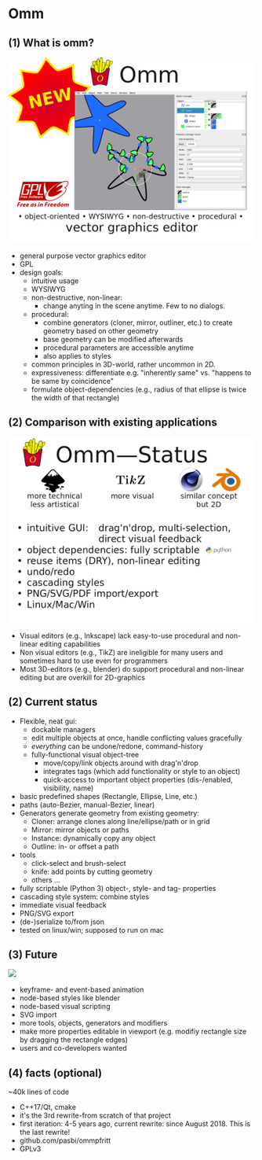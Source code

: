# Omm

## (1) What is omm?

![](ommpfritt-0.png)

- general purpose vector graphics editor
- GPL
- design goals:
  - intuitive usage
  - WYSIWYG
  - non-destructive, non-linear:
      - change anyting in the scene anytime. Few to no dialogs.
  - procedural:
      - combine generators (cloner, mirror, outliner, etc.) to create geometry based on other geometry
      - base geometry can be modified afterwards
      - procedural parameters are accessible anytime
      - also applies to styles
  - common principles in 3D-world, rather uncommon in 2D.
  - expressiveness: differentiate e.g. "inherently same" vs. "happens to be same by coincidence"
  - formulate object-dependencies (e.g., radius of that ellipse is twice the width of that rectangle)

## (2) Comparison with existing applications

![](ommpfritt-1.png)

- Visual editors (e.g., Inkscape) lack easy-to-use procedural and non-linear editing capabilities
- Non visual editors (e.g., TikZ) are ineligible for many users and sometimes hard to use even for programmers
- Most 3D-editors (e.g., blender) do support procedural and non-linear editing but are overkill for 2D-graphics

## (2) Current status

- Flexible, neat gui:
  - dockable managers
  - edit multiple objects at once, handle conflicting values gracefully
  - *everything* can be undone/redone, command-history
  - fully-functional visual object-tree
      - move/copy/link objects around with drag'n'drop
      - integrates tags (which add functionality or style to an object)
      - quick-access to important object properties (dis-/enabled, visibility, name)
- basic predefined shapes (Rectangle, Ellipse, Line, etc.)
- paths (auto-Bezier, manual-Bezier, linear)
- Generators generate geometry from existing geometry:
  - Cloner: arrange clones along line/ellipse/path or in grid
  - Mirror: mirror objects or paths
  - Instance: dynamically copy any object
  - Outline: in- or offset a path
- tools
  - click-select and brush-select
  - knife: add points by cutting geometry
  - others ...
- fully scriptable (Python 3) object-, style- and tag- properties
- cascading style system: combine styles
- immediate visual feedback
- PNG/SVG export
- (de-)serialize to/from json
- tested on linux/win; supposed to run on mac

## (3) Future

![](ommpfritt-2.jpg)

- keyframe- and event-based animation
- node-based styles like blender
- node-based visual scripting
- SVG import
- more tools, objects, generators and modifiers
- make more properties editable in viewport (e.g. modifiy rectangle size by dragging the rectangle edges)
- users and co-developers wanted

## (4) facts (optional)
~40k lines of code
- C++17/Qt, cmake
- it's the 3rd rewrite-from scratch of that project
- first iteration: 4-5 years ago, current rewrite: since August 2018. This is the last rewrite!
- github.com/pasbi/ommpfritt
- GPLv3
